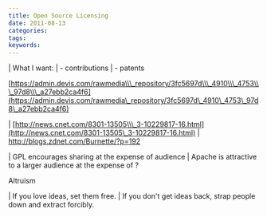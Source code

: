 ```yaml
---
title: Open Source Licensing
date: 2011-08-13
categories:
tags:
keywords:
---
```


| What I want:
| - contributions
| - patents

[https://admin.devis.com/rawmedia\\\_repository/3fc5697d\\\_4910\\\_4753\\\_97d8\\\_a27ebb2ca4f6](https://admin.devis.com/rawmedia\_repository/3fc5697d\_4910\_4753\_97d8\_a27ebb2ca4f6)

| [http://news.cnet.com/8301-13505\\\_3-10229817-16.html](http://news.cnet.com/8301-13505\_3-10229817-16.html)
| <http://blogs.zdnet.com/Burnette/?p=192>

| GPL encourages sharing at the expense of audience
| Apache is attractive to a larger audience at the expense of ?

Altruism

| If you love ideas, set them free.
| If you don't get ideas back, strap people down and extract forcibly.
